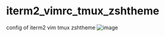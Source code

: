 # iterm2_vimrc_tmux_zshtheme
config of iterm2 vim tmux zshtheme
![image](https://user-images.githubusercontent.com/61652635/125166260-5b39ec00-e1cd-11eb-87ae-185896e0450c.png)
